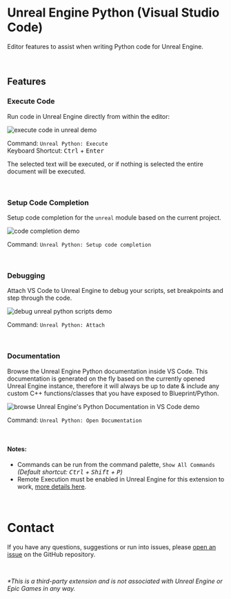 # Unreal Engine Python (Visual Studio Code)

Editor features to assist when writing Python code for Unreal Engine.

<br>

## Features

### Execute Code

Run code in Unreal Engine directly from within the editor:

![execute code in unreal demo](https://github.com/nils-soderman/vscode-unreal-python/blob/main/media/demo/demo-exec.webp?raw=true)

Command: `Unreal Python: Execute` <br>
Keyboard Shortcut: <kbd>Ctrl</kbd> + <kbd>Enter</kbd>

The selected text will be executed, or if nothing is selected the entire document will be executed.

<br>

### Setup Code Completion
Setup code completion for the `unreal` module based on the current project.

![code completion demo](https://github.com/nils-soderman/vscode-unreal-python/blob/main/media/demo/demo-codecompletion.jpg?raw=true)

Command: `Unreal Python: Setup code completion`

<br>

### Debugging
Attach VS Code to Unreal Engine to debug your scripts, set breakpoints and step through the code.

![debug unreal python scripts demo](https://github.com/nils-soderman/vscode-unreal-python/blob/main/media/demo/demo-attach.webp?raw=true)

Command: `Unreal Python: Attach`

<br>


### Documentation
Browse the Unreal Engine Python documentation inside VS Code. This documentation is generated on the fly based on the currently opened Unreal Engine instance, therefore it will always be up to date & include any custom C++ functions/classes that you have exposed to Blueprint/Python.

![browse Unreal Engine's Python Documentation in VS Code demo](https://github.com/nils-soderman/vscode-unreal-python/blob/main/media/demo/demo-documentation.webp?raw=true)

Command: `Unreal Python: Open Documentation`

<br>

#### Notes:
* Commands can be run from the command palette, `Show All Commands` _(Default shortcut: <kbd>Ctrl</kbd> + <kbd>Shift</kbd> + <kbd>P</kbd>)_
* Remote Execution must be enabled in Unreal Engine for this extension to work, [more details here](https://github.com/nils-soderman/vscode-unreal-python/wiki/Failed-to-connect-to-Unreal-Engine-%5BTroubleshooting%5D "Enable Unreal Engine Remote Execution - Wiki").

<br>

# Contact
If you have any questions, suggestions or run into issues, please [open an issue](https://github.com/nils-soderman/vscode-unreal-python/issues "Open an issue on the GitHub repository") on the GitHub repository.

<br>

_*This is a third-party extension and is not associated with Unreal Engine or Epic Games in any way._
